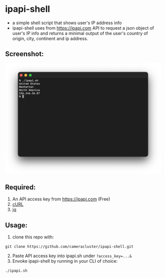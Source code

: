 # ipapi-shell
- a simple shell script that shows user's IP address info
- ipapi-shell uses from https://ipapi.com API to request a json object of user's IP info and returns a minimal output of the user's country of origin, city, continent and ip address.

## Screenshot:
![screencap](https://github.com/cameracluster/ipapi-shell/blob/main/scap2.png?raw=true)

## Required:
1. An API access key from https://ipapi.com (Free)
2. [cURL](https://curl.se/)
3. [jq](https://jqlang.github.io/jq/)

## Usage:
1. clone this repo with:
```
git clone https://github.com/cameracluster/ipapi-shell.git
```
2. Paste API access key into ipapi.sh under `?access_key=...&`
3. Envoke ipapi-shell by running in your CLI of choice:
```
./ipapi.sh
```
